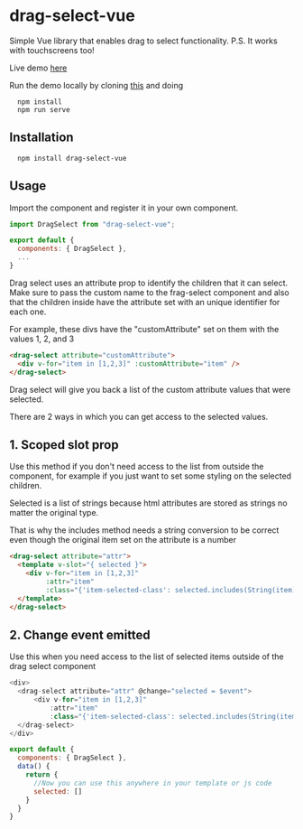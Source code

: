 # drag-select-vue

Simple Vue library that enables drag to select functionality.
P.S. It works with touchscreens too!

Live demo [here](https://andi23rosca.github.io/drag-select-vue/)

Run the demo locally by cloning [this](https://github.com/andi23rosca/drag-select-vue) and doing 

```
  npm install
  npm run serve
```

## Installation

```
  npm install drag-select-vue
```

## Usage
Import the component and register it in your own component.
```javascript
import DragSelect from "drag-select-vue";

export default {
  components: { DragSelect },
  ...
}
```

Drag select uses an attribute prop to identify the children that it can select. Make sure to pass the custom name to the frag-select component and also that the children inside have the attribute set with an unique identifier for each one.

For example, these divs have the "customAttribute" set on them with the values 1, 2, and 3

```html
<drag-select attribute="customAttribute">
  <div v-for="item in [1,2,3]" :customAttribute="item" />
</drag-select>
```
Drag select will give you back a list of the custom attribute values that were selected.

There are 2 ways in which you can get access to the selected values.

## 1. Scoped slot prop

Use this method if you don't need access to the list from outside the component, for example if you just want to set some styling on the selected children.

Selected is a list of strings because html attributes 
are stored as strings no matter the original type. 

That is why the includes method needs a string 
conversion to be correct even though the original
item set on the attribute is a number

```html
<drag-select attribute="attr">
  <template v-slot="{ selected }">
    <div v-for="item in [1,2,3]" 
         :attr="item"
         :class="{'item-selected-class': selected.includes(String(item))}"/>
  </template>
</drag-select>
```


## 2. Change event emitted

Use this when you need access to the list of selected items outside of the drag select component

```javascript
<div>
  <drag-select attribute="attr" @change="selected = $event">
      <div v-for="item in [1,2,3]" 
          :attr="item"
          :class="{'item-selected-class': selected.includes(String(item))}"/>
  </drag-select>
</div>

export default {
  components: { DragSelect },
  data() {
    return {
      //Now you can use this anywhere in your template or js code
      selected: []
    }
  }
}
```